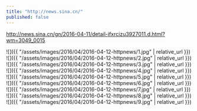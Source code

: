 ```yaml
---
title: "http://news.sina.cn/"
published: false
---
```

http://news.sina.cn/gn/2016-04-11/detail-ifxrcizu3927011.d.html?wm=3049_0015



![]({{ "/assets/images/2016/04/2016-04-12-httpnews/1.jpg" | relative_url }})
![]({{ "/assets/images/2016/04/2016-04-12-httpnews/2.jpg" | relative_url }})
![]({{ "/assets/images/2016/04/2016-04-12-httpnews/3.jpg" | relative_url }})
![]({{ "/assets/images/2016/04/2016-04-12-httpnews/4.jpg" | relative_url }})
![]({{ "/assets/images/2016/04/2016-04-12-httpnews/5.jpg" | relative_url }})
![]({{ "/assets/images/2016/04/2016-04-12-httpnews/6.jpg" | relative_url }})
![]({{ "/assets/images/2016/04/2016-04-12-httpnews/7.jpg" | relative_url }})
![]({{ "/assets/images/2016/04/2016-04-12-httpnews/8.jpg" | relative_url }})
![]({{ "/assets/images/2016/04/2016-04-12-httpnews/9.jpg" | relative_url }})
